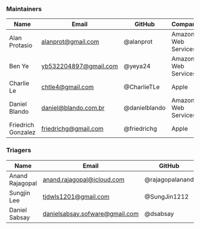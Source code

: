### Maintainers

| Name               | Email                 | GitHub        | Company             |
|--------------------|-----------------------|---------------|---------------------|
| Alan Protasio      | alanprot@gmail.com    | @alanprot     | Amazon Web Services |
| Ben Ye             | yb532204897@gmail.com | @yeya24       | Amazon Web Services |
| Charlie Le         | chtle4@gmail.com      | @CharlieTLe   | Apple               |
| Daniel Blando      | daniel@blando.com.br  | @danielblando | Amazon Web Services |
| Friedrich Gonzalez | friedrichg@gmail.com  | @friedrichg   | Apple               |

### Triagers


| Name            | Email                      | GitHub          | Company             |
|-----------------|----------------------------|-----------------|---------------------|
| Anand Rajagopal | anand.rajagopal@icloud.com | @rajagopalanand | Amazon Web Services |
| Sungjin Lee     | tjdwls1201@gmail.com       | @SungJin1212    | KakaoEnterprise     |
| Daniel Sabsay   | danielsabsay.sofware@gmail.com          | @dsabsay        | Adobe               |
